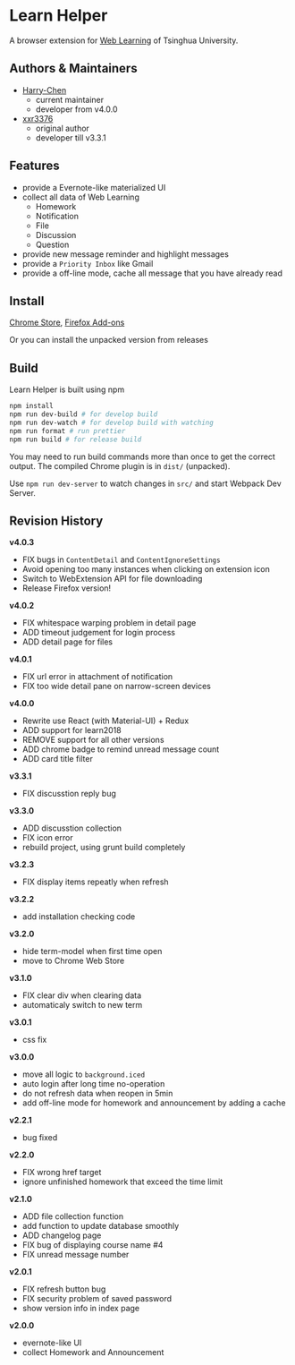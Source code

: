 # Learn Helper

A browser extension for [Web Learning](https://learn.tsinghua.edu.cn) of Tsinghua University.

## Authors & Maintainers

* [Harry-Chen](https://github.com/Harry-Chen)
  * current maintainer
  * developer from v4.0.0
* [xxr3376](https://github.com/xxr3376)
  * original author
  * developer till v3.3.1

## Features

* provide a Evernote-like materialized UI
* collect all data of Web Learning
	* Homework
	* Notification
	* File
	* Discussion
	* Question
* provide new message reminder and highlight messages
* provide a `Priority Inbox` like Gmail
* provide a off-line mode, cache all message that you have already read

## Install

[Chrome Store](https://chrome.google.com/webstore/detail/learn-helper/mdehapphdlihjjgkhmoiknmnhcjpjall), [Firefox Add-ons](https://addons.mozilla.org/zh-CN/firefox/addon/thu-learn-helper/)  

Or you can install the unpacked version from releases

## Build

Learn Helper is built using npm
```bash
npm install
npm run dev-build # for develop build
npm run dev-watch # for develop build with watching
npm run format # run prettier
npm run build # for release build
```

You may need to run build commands more than once to get the correct output.
The compiled Chrome plugin is in `dist/` (unpacked).

Use `npm run dev-server` to watch changes in `src/` and start Webpack Dev Server.

## Revision History

**v4.0.3**
* FIX bugs in `ContentDetail` and `ContentIgnoreSettings`
* Avoid opening too many instances when clicking on extension icon
* Switch to WebExtension API for file downloading
* Release Firefox version!

**v4.0.2**
* FIX whitespace warping problem in detail page
* ADD timeout judgement for login process
* ADD detail page for files

**v4.0.1**
* FIX url error in attachment of notification
* FIX too wide detail pane on narrow-screen devices

**v4.0.0**
* Rewrite use React (with Material-UI) + Redux
* ADD support for learn2018
* REMOVE support for all other versions
* ADD chrome badge to remind unread message count
* ADD card title filter

**v3.3.1**
* FIX discusstion reply bug

**v3.3.0**
* ADD discusstion collection
* FIX icon error
* rebuild project, using grunt build completely

**v3.2.3**
* FIX display items repeatly when refresh

**v3.2.2**
* add installation checking code

**v3.2.0**
* hide term-model when first time open
* move to Chrome Web Store

**v3.1.0**
* FIX clear div when clearing data
* automaticaly switch to new term

**v3.0.1**
* css fix

**v3.0.0**
* move all logic to `background.iced`
* auto login after long time no-operation
* do not refresh data when reopen in 5min
* add off-line mode for homework and announcement by adding a cache

**v2.2.1**
* bug fixed

**v2.2.0**
* FIX wrong href target
* ignore unfinished homework that exceed the time limit

**v2.1.0**
* ADD file collection function
* add function to update database smoothly
* ADD changelog page
* FIX bug of displaying course name #4
* FIX unread message number

**v2.0.1**
* FIX refresh button bug
* FIX security problem of saved password
* show version info in index page

**v2.0.0**
* evernote-like UI
* collect Homework and Announcement
